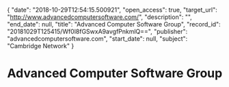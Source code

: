 {
  "date": "2018-10-29T12:54:15.500921", 
  "open_access": true, 
  "target_url": "http://www.advancedcomputersoftware.com/", 
  "description": "", 
  "end_date": null, 
  "title": "Advanced Computer Software Group", 
  "record_id": "20181029T125415/Wf0l8fGSwxA9avgfPnkmlQ==", 
  "publisher": "advancedcomputersoftware.com", 
  "start_date": null, 
  "subject": "Cambridge Network"
}

# Advanced Computer Software Group

